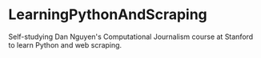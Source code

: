 # LearningPythonAndScraping
Self-studying Dan Nguyen's Computational Journalism course at Stanford to learn Python and web scraping.  
